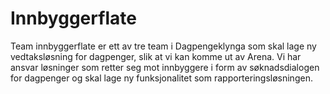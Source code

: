 # Innbyggerflate

Team innbyggerflate er ett av tre team i Dagpengeklynga som skal lage ny vedtaksløsning for dagpenger, slik at vi kan komme ut av Arena. Vi har ansvar løsninger som retter seg mot innbyggere i form av søknadsdialogen for dagpenger og skal lage ny funksjonalitet som rapporteringsløsningen.
